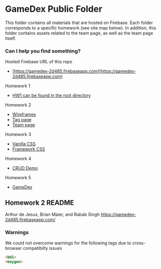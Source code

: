 # GameDex Public Folder

This folder contains all materials that are hosted on Firebase. Each folder corresponds to a specific homework (see site map below). In addition, this folder contains assets related to the team page, as well as the team page itself.

### Can I help you find something?

Hosted Firebase URL of this repo
* [https://gamedex-2d485.firebaseapp.com](https://gamedex-2d485.firebaseapp.com)

Homework 1
* [HW1 can be found in the root directory](../)

Homework 2
* [Wireframes](wireframes)
* [Tag page](tags)
* [Team page](team.html)

Homework 3
* [Vanilla CSS](vanilla)
* [Framework CSS](bootstrap)

Homework 4
* [CRUD Demo](demo)

Homework 5
* [GameDex](final)

## Homework 2 README
Arthur de Jesus, Brian Maier, and Rabab Singh
https://gamedex-2d485.firebaseapp.com/

### Warnings
We could not overcome warnings for the following tags due to cross-browser compatibilty issues

```html
<bdi>
<keygen>
```
